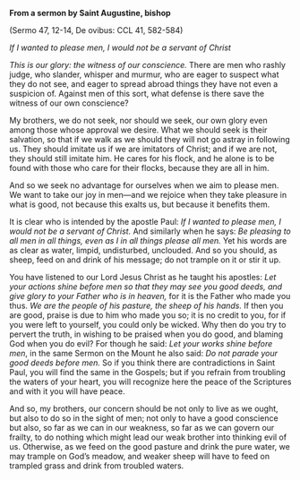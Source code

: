 

**From a sermon by Saint Augustine, bishop**

(Sermo 47, 12-14, De ovibus: CCL 41, 582-584)

_If I wanted to please men, I would not be a servant of Christ_

_This is our glory: the witness of our conscience._ There are men who rashly judge, who slander, whisper and murmur, who are eager to suspect what they do not see, and eager to spread abroad things they have not even a suspicion of. Against men of this sort, what defense is there save the witness of our own conscience?

My brothers, we do not seek, nor should we seek, our own glory even among those whose approval we desire. What we should seek is their salvation, so that if we walk as we should they will not go astray in following us. They should imitate us if we are imitators of Christ; and if we are not, they should still imitate him. He cares for his flock, and he alone is to be found with those who care for their flocks, because they are all in him.

And so we seek no advantage for ourselves when we aim to please men. We want to take our joy in men—and we rejoice when they take pleasure in what is good, not because this exalts us, but because it benefits them.

It is clear who is intended by the apostle Paul: _If I wanted to please men, I would not be a servant of Christ._ And similarly when he says: _Be pleasing to all men in all things, even as I in all things please all men._ Yet his words are as clear as water, limpid, undisturbed, unclouded. And so you should, as sheep, feed on and drink of his message; do not trample on it or stir it up.

You have listened to our Lord Jesus Christ as he taught his apostles: _Let your actions shine before men so that they may see you good deeds, and give glory to your Father who is in heaven,_ for it is the Father who made you thus. _We are the people of his pasture, the sheep of his hands._ If then you are good, praise is due to him who made you so; it is no credit to you, for if you were left to yourself, you could only be wicked. Why then do you try to pervert the truth, in wishing to be praised when you do good, and blaming God when you do evil? For though he said: _Let your works shine before men_, in the same Sermon on the Mount he also said: _Do not parade your good deeds before men._ So if you think there are contradictions in Saint Paul, you will find the same in the Gospels; but if you refrain from troubling the waters of your heart, you will recognize here the peace of the Scriptures and with it you will have peace.

And so, my brothers, our concern should be not only to live as we ought, but also to do so in the sight of men; not only to have a good conscience but also, so far as we can in our weakness, so far as we can govern our frailty, to do nothing which might lead our weak brother into thinking evil of us. Otherwise, as we feed on the good pasture and drink the pure water, we may trample on God’s meadow, and weaker sheep will have to feed on trampled grass and drink from troubled waters.

